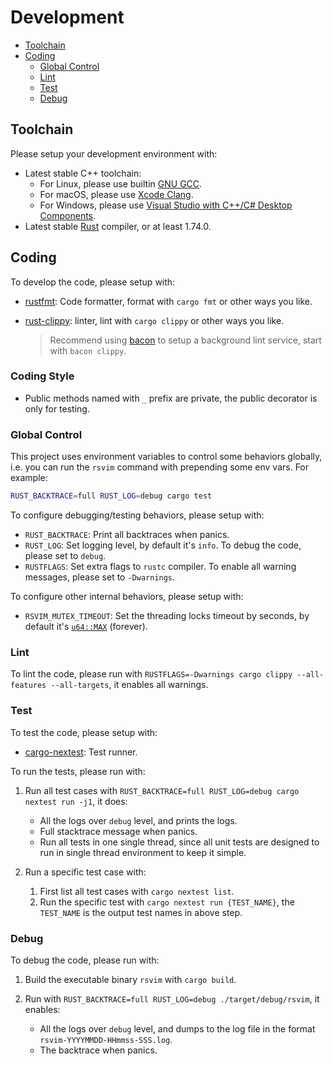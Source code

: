 # Development

- [Toolchain](#toolchain)
- [Coding](#coding)
  - [Global Control](#global-control)
  - [Lint](#lint)
  - [Test](#test)
  - [Debug](#debug)

## Toolchain

Please setup your development environment with:

- Latest stable C++ toolchain:
  - For Linux, please use builtin [GNU GCC](https://gcc.gnu.org/).
  - For macOS, please use [Xcode Clang](https://developer.apple.com/xcode/).
  - For Windows, please use [Visual Studio with C++/C# Desktop Components](https://visualstudio.microsoft.com/).
- Latest stable [Rust](https://www.rust-lang.org/) compiler, or at least 1.74.0.

## Coding

To develop the code, please setup with:

- [rustfmt](https://github.com/rust-lang/rustfmt): Code formatter, format with `cargo fmt` or other ways you like.
- [rust-clippy](https://github.com/rust-lang/rust-clippy): linter, lint with `cargo clippy` or other ways you like.

  > Recommend using [bacon](https://github.com/Canop/bacon) to setup a background lint service, start with `bacon clippy`.

### Coding Style

- Public methods named with `_` prefix are private, the public decorator is only for testing.

### Global Control

This project uses environment variables to control some behaviors globally, i.e. you can run the `rsvim` command with prepending some env vars. For example:

```bash
RUST_BACKTRACE=full RUST_LOG=debug cargo test
```

To configure debugging/testing behaviors, please setup with:

- `RUST_BACKTRACE`: Print all backtraces when panics.
- `RUST_LOG`: Set logging level, by default it's `info`. To debug the code, please set to `debug`.
- `RUSTFLAGS`: Set extra flags to `rustc` compiler. To enable all warning messages, please set to `-Dwarnings`.

To configure other internal behaviors, please setup with:

- `RSVIM_MUTEX_TIMEOUT`: Set the threading locks timeout by seconds, by default it's [`u64::MAX`](https://doc.rust-lang.org/1.80.0/std/primitive.u64.html#associatedconstant.MAX) (forever).

### Lint

To lint the code, please run with `RUSTFLAGS=-Dwarnings cargo clippy --all-features --all-targets`, it enables all warnings.

### Test

To test the code, please setup with:

- [cargo-nextest](https://github.com/nextest-rs/nextest): Test runner.

To run the tests, please run with:

1. Run all test cases with `RUST_BACKTRACE=full RUST_LOG=debug cargo nextest run -j1`, it does:

   - All the logs over `debug` level, and prints the logs.
   - Full stacktrace message when panics.
   - Run all tests in one single thread, since all unit tests are designed to run in single thread environment to keep it simple.

2. Run a specific test case with:

   1. First list all test cases with `cargo nextest list`.
   2. Run the specific test with `cargo nextest run {TEST_NAME}`, the `TEST_NAME` is the output test names in above step.

### Debug

To debug the code, please run with:

1. Build the executable binary `rsvim` with `cargo build`.
2. Run with `RUST_BACKTRACE=full RUST_LOG=debug ./target/debug/rsvim`, it enables:

   - All the logs over `debug` level, and dumps to the log file in the format `rsvim-YYYYMMDD-HHmmss-SSS.log`.
   - The backtrace when panics.

